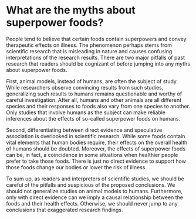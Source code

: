 # What are the myths about superpower foods?

People tend to believe that certain foods contain superpowers and convey therapeutic effects on illness. The phenomenon perhaps stems from scientific research that is misleading in nature and causes confusing interpretations of the research results. There are two major pitfalls of past research that readers should be cognizant of before jumping into any myths about superpower foods.

First, animal models, instead of humans, are often the subject of study. While researchers observe convincing results from such studies, generalizing such results to humans remains questionable and worthy of careful investigation. After all, humans and other animals are all different species and their responses to foods also vary from one species to another. Only studies that involve humans as the subject can make reliable inferences about the effects of so-called superpower foods on humans.

Second, differentiating between direct evidence and speculative association is overlooked in scientific research. While some foods contain vital elements that human bodies require, their effects on the overall health of humans should be doubted. Moreover, the effects of superpower foods can be, in fact, a coincidence in some situations when healthier people prefer to take those foods. There is just no direct evidence to support how those foods change our bodies or lower the risk of illness.

To sum up, as readers and interpreters of scientific studies, we should be careful of the pitfalls and suspicious of the proposed conclusions. We should not generalize studies on animal models to humans. Furthermore, only with direct evidence can we imply a causal relationship between the foods and their health effects. Otherwise, we should never jump to any conclusions that exaggerated research findings.
